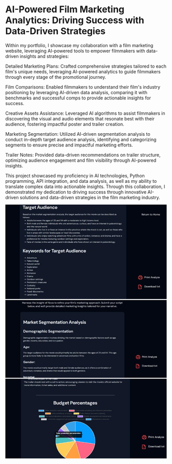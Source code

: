 # AI-Powered Film Marketing Analytics: Driving Success with Data-Driven Strategies

Within my portfolio, I showcase my collaboration with a film marketing website, leveraging AI-powered tools to empower filmmakers with data-driven insights and strategies:

Detailed Marketing Plans: Crafted comprehensive strategies tailored to each film's unique needs, leveraging AI-powered analytics to guide filmmakers through every stage of the promotional journey.

Film Comparisons: Enabled filmmakers to understand their film's industry positioning by leveraging AI-driven data analysis, comparing it with benchmarks and successful comps to provide actionable insights for success.

Creative Assets Assistance: Leveraged AI algorithms to assist filmmakers in discovering the visual and audio elements that resonate best with their audience, fostering impactful poster and trailer creation.

Marketing Segmentation: Utilized AI-driven segmentation analysis to conduct in-depth target audience analysis, identifying and categorizing segments to ensure precise and impactful marketing efforts.

Trailer Notes: Provided data-driven recommendations on trailer structure, optimizing audience engagement and film visibility through AI-powered insights.

This project showcased my proficiency in AI technologies, Python programming, API integration, and data analysis, as well as my ability to translate complex data into actionable insights. Through this collaboration, I demonstrated my dedication to driving success through innovative AI-driven solutions and data-driven strategies in the film marketing industry.

![Alt Text](https://github.com/loretoleg/AI-Film-Analytics/blob/main/photo_1.jpeg) 
![Alt Text](https://github.com/loretoleg/AI-Film-Analytics/blob/main/photo_2.jpeg) 
![Alt Text](https://github.com/loretoleg/AI-Film-Analytics/blob/main/photo_3.jpeg) 
